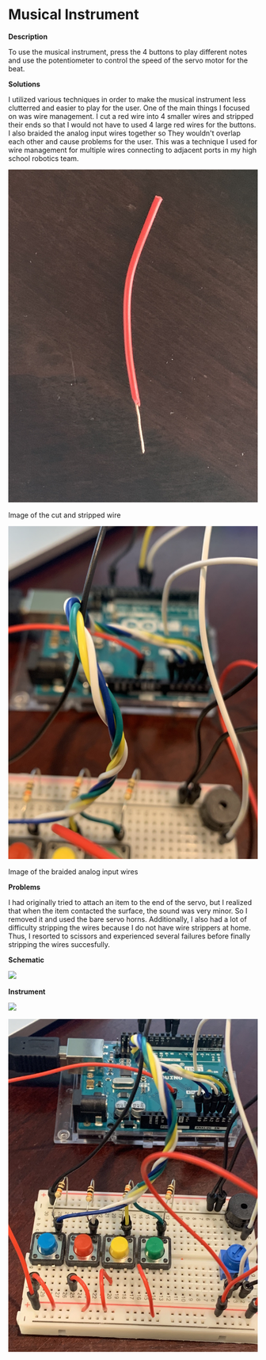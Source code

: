 # Musical Instrument

**Description**

To use the musical instrument, press the 4 buttons to play different notes and use the potentiometer to control the speed of the servo motor for the beat.

**Solutions**

I utilized various techniques in order to make the musical instrument less clutterred and easier to play for the user. One of the main things I focused on was wire management. I cut a red wire into 4 smaller wires and stripped their ends so that I would not have to used 4 large red wires for the buttons. I also braided the analog input wires together so They wouldn't overlap each other and cause problems for the user. This was a technique I used for wire management for multiple wires connecting to adjacent ports in my high school robotics team.

![](wire.jpg)

Image of the cut and stripped wire

![](braidedwires.jpg)

Image of the braided analog input wires

**Problems**

I had originally tried to attach an item to the end of the servo, but I realized that when the item contacted the surface, the sound was very minor. So I removed it and used the bare servo horns. Additionally, I also had a lot of difficulty stripping the wires because I do not have wire strippers at home. Thus, I resorted to scissors and experienced several failures before finally stripping the wires succesfully.

**Schematic**

![](schemiatic.jpg)

**Instrument**

![](instrumnet.jpg)

![](closeup.jpg)


